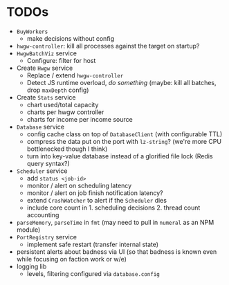 # TODOs

* `BuyWorkers`
  * make decisions without config
* `hwgw-controller`: kill all processes against the target on startup?
* `HwgwBatchViz` service
  * Configure: filter for host
* Create `Hwgw` service
  * Replace / extend `hwgw-controller`
  * Detect JS runtime overload, *do something* (maybe: kill all batches, drop `maxDepth` config)
* Create `Stats` service
  * chart used/total capacity
  * charts per hwgw controller
  * charts for income per income source
* `Database` service
  * config cache class on top of `DatabaseClient` (with configurable TTL)
  * compress the data put on the port with `lz-string`? (we're more CPU bottlenecked though I think)
  * turn into key-value database instead of a glorified file lock (Redis query syntax?)
* `Scheduler` service
  * add `status <job-id>`
  * monitor / alert on scheduling latency
  * monitor / alert on job finish notification latency?
  * extend `CrashWatcher` to alert if the `Scheduler` dies
  * include core count in 1. scheduling decisions 2. thread count accounting
* `parseMemory`, `parseTime` in `fmt` (may need to pull in `numeral` as an NPM module)
* `PortRegistry` service
  * implement safe restart (transfer internal state)
* persistent alerts about badness via UI (so that badness is known even while focusing on faction work or w/e)
* logging lib
  * levels, filtering configured via `database.config`